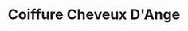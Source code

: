 ---
title: "Coiffure Cheveux D'Ange"
url: /trois-rivieres/coiffure-cheveux-dange/
shop: hairdresser
---